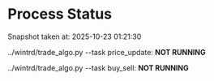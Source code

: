# Process Status

Snapshot taken at: 2025-10-23 01:21:30

../wintrd/trade_algo.py --task price_update: **NOT RUNNING**

../wintrd/trade_algo.py --task buy_sell: **NOT RUNNING**

